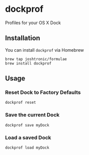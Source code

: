 # dockprof

Profiles for your OS X Dock

## Installation

You can install `dockprof` via Homebrew

```shell
brew tap joshtronic/formulae
brew install dockprof
```

## Usage

### Reset Dock to Factory Defaults

`dockprof reset`

### Save the current Dock

`dockprof save myDock`

### Load a saved Dock

`dockprof load myDock`

